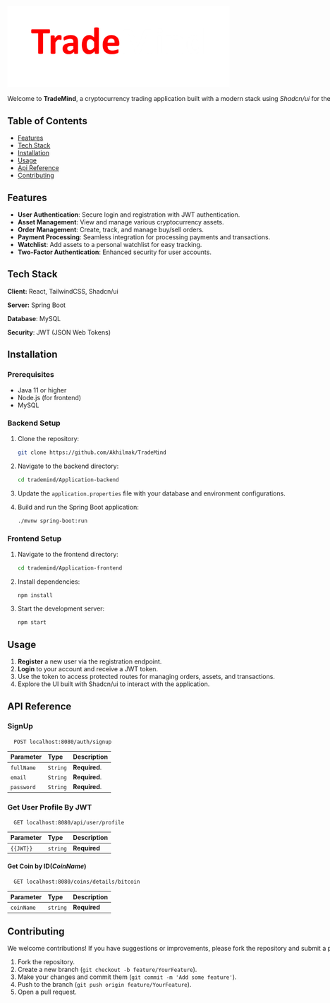 
![Logo](./Assets/Logo.png )

<div style="justify-content: center; align-items: center; width:80vh">

Welcome to **TradeMind**, a cryptocurrency trading application built with a modern stack using *Shadcn/ui* for the frontend and *Spring Boot* for the backend. TradeMind is designed to provide a seamless and efficient trading experience for users, enabling them to manage assets, track orders, and conduct transactions in the ever-evolving world of cryptocurrency.


## Table of Contents

- [Features](#features)
- [Tech Stack](#tech-stack)
- [Installation](#installation)
- [Usage](#usage)
- [Api Reference](#api-reference)
- [Contributing](#contributing)

## Features

- **User Authentication**: Secure login and registration with JWT authentication.
- **Asset Management**: View and manage various cryptocurrency assets.
- **Order Management**: Create, track, and manage buy/sell orders.
- **Payment Processing**: Seamless integration for processing payments and transactions.
- **Watchlist**: Add assets to a personal watchlist for easy tracking.
- **Two-Factor Authentication**: Enhanced security for user accounts.

## Tech Stack

**Client:** React, TailwindCSS, Shadcn/ui

**Server:** Spring Boot

**Database**: MySQL

**Security**: JWT (JSON Web Tokens)


## Installation

### Prerequisites

- Java 11 or higher
- Node.js (for frontend)
- MySQL

### Backend Setup

1. Clone the repository:
   ```bash
   git clone https://github.com/Akhilmak/TradeMind
   ```

2. Navigate to the backend directory:
   ```bash
   cd trademind/Application-backend
   ```

3. Update the `application.properties` file with your database and environment configurations.

4. Build and run the Spring Boot application:
   ```bash
   ./mvnw spring-boot:run
   ```

### Frontend Setup

1. Navigate to the frontend directory:
   ```bash
   cd trademind/Application-frontend
   ```

2. Install dependencies:
   ```bash
   npm install
   ```

3. Start the development server:
   ```bash
   npm start
   ```

## Usage

1. **Register** a new user via the registration endpoint.
2. **Login** to your account and receive a JWT token.
3. Use the token to access protected routes for managing orders, assets, and transactions.
4. Explore the UI built with Shadcn/ui to interact with the application.


## API Reference

### SignUp

```http
  POST localhost:8080/auth/signup
```

| Parameter | Type     | Description                |
| :-------- | :------- | :------------------------- |
| `fullName` | `String` | **Required**. |
| `email` | `String` | **Required**. |
| `password` | `String` | **Required**. |


### Get User Profile By JWT

```http
  GET localhost:8080/api/user/profile
```

| Parameter | Type     | Description                       |
| :-------- | :------- | :-------------------------------- |
| `{{JWT}}`      | `string` | **Required** |

#### Get Coin by ID(*CoinName*)

```http
  GET localhost:8080/coins/details/bitcoin
```

| Parameter | Type     | Description                       |
| :-------- | :------- | :-------------------------------- |
| `coinName`      | `string` | **Required** |







## Contributing

We welcome contributions! If you have suggestions or improvements, please fork the repository and submit a pull request.

1. Fork the repository.
2. Create a new branch (`git checkout -b feature/YourFeature`).
3. Make your changes and commit them (`git commit -m 'Add some feature'`).
4. Push to the branch (`git push origin feature/YourFeature`).
5. Open a pull request.

</div>